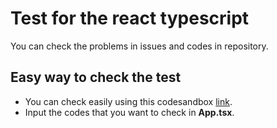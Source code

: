 # Test for the react typescript

You can check the problems in issues and codes in repository.

## Easy way to check the test

- You can check easily using this codesandbox [link](https://codesandbox.io/s/react-typescript-xlpsg/).
- Input the codes that you want to check in **App.tsx**.
